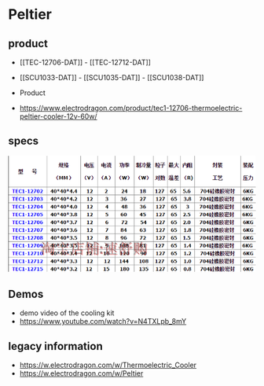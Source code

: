 
# Peltier

## product 

- [[TEC-12706-DAT]] - [[TEC-12712-DAT]]

- [[SCU1033-DAT]] - [[SCU1035-DAT]] - [[SCU1038-DAT]]
  
- Product 
- https://www.electrodragon.com/product/tec1-12706-thermoelectric-peltier-cooler-12v-60w/


## specs 

![](50-31-17-06-05-2023.png)



## Demos 

- demo video of the cooling kit 
- https://www.youtube.com/watch?v=N4TXLpb_8mY


## legacy information
- https://w.electrodragon.com/w/Thermoelectric_Cooler
- https://w.electrodragon.com/w/Peltier